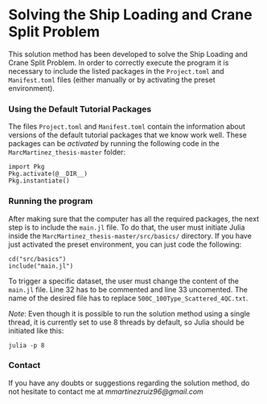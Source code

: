 # Solving the Ship Loading and Crane Split Problem

This solution method has been developed to solve the Ship Loading and Crane Split Problem. In order to correctly execute the program it is necessary to include the listed packages in the `Project.toml` and `Manifest.toml` files (either manually or by activating the preset environment). 

### Using the Default Tutorial Packages

The files `Project.toml` and `Manifest.toml` contain the information about versions of the default tutorial packages that we know work well. These packages can be _activated_ by running the following code in the `MarcMartinez_thesis-master` folder:
```
import Pkg
Pkg.activate(@__DIR__)
Pkg.instantiate()
```
### Running the program

After making sure that the computer has all the required packages, the next step is to include the `main.jl` file. To do that, the user must initiate Julia inside the `MarcMartinez_thesis-master/src/basics/` directory. If you have just activated the preset environment, you can just code the following:
```
cd("src/basics")
include("main.jl")
```
To trigger a specific dataset, the user must change the content of the `main.jl` file. Line 32 has to be commented and line 33 uncomented. The name of the desired file has to replace `500C_100Type_Scattered_4QC.txt`.

_Note_: Even though it is possible to run the solution method using a single thread, it is currently set to use 8 threads by default, so Julia should be initiated like this:
```
julia -p 8
```

### Contact
If you have any doubts or suggestions regarding the solution method, do not hesitate to contact me at _mmartinezruiz96@gmail.com_

